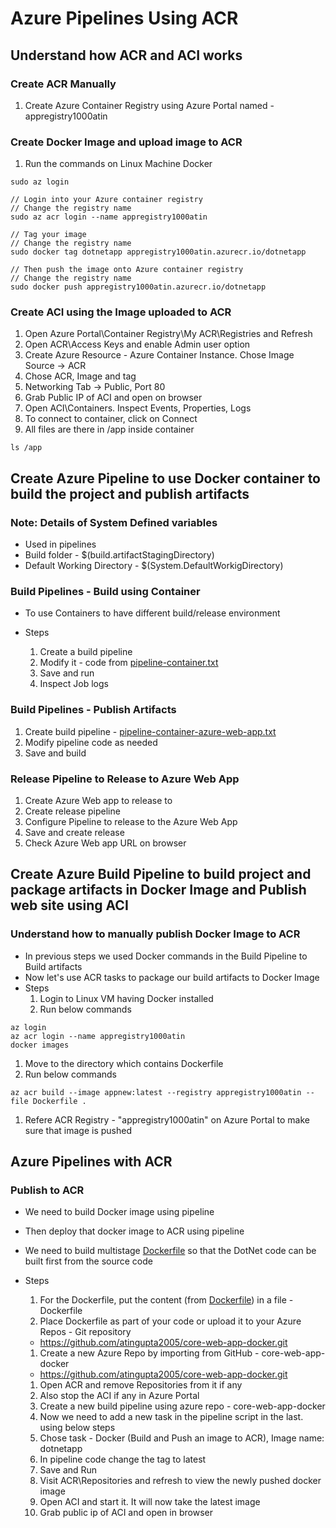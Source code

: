 # Azure Pipelines Using ACR

## Understand how ACR and ACI works
### Create  ACR Manually
1. Create Azure Container Registry using Azure Portal named - appregistry1000atin

### Create Docker Image and upload image to ACR
1. Run the commands on Linux Machine Docker
```
sudo az login

// Login into your Azure container registry
// Change the registry name
sudo az acr login --name appregistry1000atin

// Tag your image
// Change the registry name
sudo docker tag dotnetapp appregistry1000atin.azurecr.io/dotnetapp

// Then push the image onto Azure container registry
// Change the registry name
sudo docker push appregistry1000atin.azurecr.io/dotnetapp
```

### Create ACI using the Image uploaded to ACR
1. Open Azure Portal\Container Registry\My ACR\Registries and Refresh
1. Open ACR\Access Keys and enable Admin user option
1. Create Azure Resource - Azure Container Instance. Chose Image Source -> ACR
1. Chose ACR, Image and tag
1. Networking Tab -> Public, Port 80
1. Grab Public IP of ACI and open on browser
1. Open ACI\Containers. Inspect Events, Properties, Logs
1. To connect to container, click on Connect
1. All files are there in /app inside container
```
ls /app
```

## Create Azure Pipeline to use Docker container to build the project and publish artifacts

### Note: Details of System Defined variables
- Used in pipelines
- Build folder - $(build.artifactStagingDirectory)
- Default Working Directory - $(System.DefaultWorkigDirectory)

### Build Pipelines - Build using Container
- To use Containers to have different build/release environment

- Steps
  1. Create a build pipeline
  1. Modify it - code from [pipeline-container.txt](pipeline-container.txt)
  1. Save and run
  1. Inspect Job logs


### Build Pipelines - Publish Artifacts
1. Create build pipeline - [pipeline-container-azure-web-app.txt](pipeline-container-azure-web-app.txt)
1. Modify pipeline code as needed
1. Save and build

### Release Pipeline to Release to Azure Web App
1. Create Azure Web app to release to
1. Create release pipeline
1. Configure Pipeline to release to the Azure Web App
1. Save and create release
1. Check Azure Web app URL on browser

## Create Azure Build Pipeline to build project and package artifacts in Docker Image and Publish web site using ACI
### Understand how to manually publish Docker Image to ACR
- In previous steps we used Docker commands in the Build Pipeline to Build artifacts
- Now let's use ACR tasks to package our build artifacts to Docker Image
- Steps
  1. Login to Linux VM having Docker installed
  2. Run below commands
```
az login
az acr login --name appregistry1000atin
docker images
```

1. Move to the directory which contains Dockerfile
1. Run below commands
```
az acr build --image appnew:latest --registry appregistry1000atin --file Dockerfile .
```

1. Refere ACR Registry - "appregistry1000atin" on Azure Portal to make sure that image is pushed

## Azure Pipelines with ACR
### Publish to ACR
- We need to build Docker image using pipeline
- Then deploy that docker image to ACR using pipeline
- We need to build multistage [Dockerfile](Dockerfile) so that the DotNet code can be built first from the source code

- Steps
  1. For the Dockerfile, put the content (from [Dockerfile](Dockerfile)) in a file - Dockerfile
  1. Place Dockerfile as part of your code or upload it to your Azure Repos - Git repository
    - https://github.com/atingupta2005/core-web-app-docker.git
  1. Create a new Azure Repo by importing from GitHub - core-web-app-docker
    - https://github.com/atingupta2005/core-web-app-docker.git
  1. Open ACR and remove Repositories from it if any
  1. Also stop the ACI if any in Azure Portal
  1. Create a new build pipeline using azure repo - core-web-app-docker
  1. Now we need to add a new task in the pipeline script in the last. using below steps
    1. Chose task - Docker (Build and Push an image to ACR), Image name: dotnetapp
    1. In pipeline code change the tag to latest
  1. Save and Run
  1. Visit ACR\Repositories and refresh to view the newly pushed docker image
  1. Open ACI and start it. It will now take the latest image
  1. Grab public ip of ACI and open in browser
